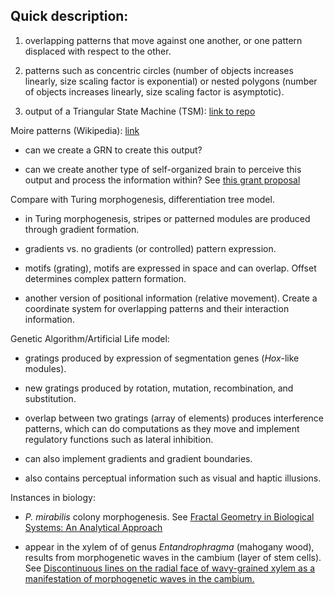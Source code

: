 ## Quick description:

1. overlapping patterns that move against one another, or one pattern displaced with respect to the other.

2. patterns such as concentric circles (number of objects increases linearly, size scaling factor is exponential) or nested polygons (number of objects increases linearly, size scaling factor is asymptotic).

3. output of a Triangular State Machine (TSM): [link to repo](https://github.com/devoworm/Triangular-State-Machines-TSM)


Moire patterns (Wikipedia): [link](https://en.wikipedia.org/wiki/Moir%C3%A9_pattern)

* can we create a GRN to create this output?

* can we create another type of self-organized brain to perceive this output and process the information within? See [this grant proposal](https://github.com/Orthogonal-Research-Lab/Proposals/blob/master/Physical%20Intelligence%20and%20Emergence%20mini-grant/Abstract.md)

Compare with Turing morphogenesis, differentiation tree model.

* in Turing morphogenesis, stripes or patterned modules are produced through gradient formation.

* gradients vs. no gradients (or controlled) pattern expression.

* motifs (grating), motifs are expressed in space and can overlap. Offset determines complex pattern formation.

* another version of positional information (relative movement). Create a coordinate system for overlapping patterns and their interaction information.


Genetic Algorithm/Artificial Life model:

* gratings produced by expression of segmentation genes (_Hox_-like modules).

* new gratings produced by rotation, mutation, recombination, and substitution.

* overlap between two gratings (array of elements) produces interference patterns, which can do computations as they move and implement regulatory functions such as lateral inhibition.

* can also implement gradients and gradient boundaries.

* also contains perceptual information such as visual and haptic illusions.


Instances in biology:  

* _P. mirabilis_ colony morphogenesis. See [Fractal Geometry in Biological Systems: An Analytical Approach](https://books.google.com/books?id=_N7Vt6HLStsC&pg=PA149&lpg=PA149&dq=moire+patterns+morphogens&source=bl&ots=Aj8DYVXSMb&sig=ACfU3U3rqATcoppq5hKdTXBVRF2iA9ZQOg&hl=en&sa=X&ved=2ahUKEwj94uf58YTnAhVGCc0KHfcOBMoQ6AEwEHoECAsQAQ#v=onepage&q=moire%20patterns%20morphogens&f=false)

* appear in the xylem of of genus _Entandrophragma_ (mahogany wood), results from morphogenetic waves in the cambium (layer of stem cells). See [Discontinuous lines on the radial face of wavy-grained xylem as a manifestation
of morphogenetic waves in the cambium.](https://www.researchgate.net/profile/Beata_Zagorska-Marek/publication/260285028_Discontinuous_lines_on_the_radial_face_of_wavy-grained_xylem_as_a_manifestation_of_morphogenic_waves_in_the_cambium_1980_Beata_Zagorska-Marek_Zygmunt_Hejnowicz_Acta_Soc_Bot_Poloniae_49_DOI_httpdxdoior/links/0deec5307a57d3b0a6000000/Discontinuous-lines-on-the-radial-face-of-wavy-grained-xylem-as-a-manifestation-of-morphogenic-waves-in-the-cambium-1980-Beata-Zagorska-Marek-Zygmunt-Hejnowicz-Acta-Soc-Bot-Poloniae-49-DOI-http-dxdo.pdf)
